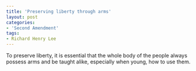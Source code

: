 ```yaml
---
title: 'Preserving liberty through arms'
layout: post
categories:
- 'Second Amendment'
tags:
- Richard Henry Lee
---
```


To preserve liberty, it is essential that the whole body of the people always possess arms and be taught alike, especially when young, how to use them.